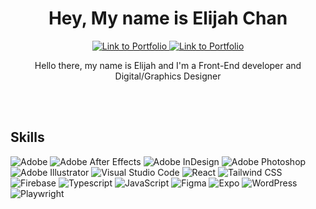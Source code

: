 <h1 align="center">Hey, My name is Elijah Chan</h1>

<p align="center">  
  <a href="https://elijahchan.ca/">
    <img alt="Link to Portfolio" title="Check out my Portfolio" target="_blank" src="https://img.shields.io/badge/Elijah's-Portfolio-CABDB9">
  </a>
    <a href="https://www.linkedin.com/in/elijahrc-chan/">
    <img alt="Link to Portfolio" title="Check out my Portfolio" target="_blank" src="https://img.shields.io/badge/Elijah's-Linkedin-blue">
  </a>
<p align="center">Hello there, my name is Elijah and I'm a Front-End developer and Digital/Graphics Designer</p>
  
  <br><br>
</p>

<h2>Skills</h2>
<p>
<img alt="Adobe" src="https://img.shields.io/badge/Adobe-FF0000.svg?logo=adobe&logoColor=white">
<img alt="Adobe After Effects" src="https://img.shields.io/badge/Adobee%20After%20Effects-9999FF.svg?logo=adobe-after-effects&logoColor=white">
<img alt="Adobe InDesign" src="https://img.shields.io/badge/Adobe%20InDesign-FF3366.svg?logo=adobe-indesign&logoColor=white">
<img alt="Adobe Photoshop" src="https://img.shields.io/badge/Adobe%20Photoshop-31A8FF.svg?logo=adobe-photoshop&logoColor=white">
<img alt="Adobe Illustrator" src="https://img.shields.io/badge/Adobe%20Illustrator-FF9A00.svg?logo=adobe-illustrator&logoColor=white">
<img alt="Visual Studio Code" src="https://img.shields.io/badge/visual%20studio%20code-007ACC.svg?logo=visual-studio-code&logoColor=white">
<img alt="React" src="https://img.shields.io/badge/React-61DAFB.svg?logo=React&logoColor=white">
<img alt="Tailwind CSS" src="https://img.shields.io/badge/Tailwind%20CSS-06B6D4.svg?logo=tailwind-css&logoColor=white">
<img alt="Firebase" src="https://img.shields.io/badge/Firebase-FFCA28.svg?logo=firebase&logoColor=white">
<img alt="Typescript" src="https://img.shields.io/badge/Typescript-3178C6.svg?logo=typescript&logoColor=white">
<img alt="JavaScript" src="https://img.shields.io/badge/JavaScript-F7DF1E.svg?logo=javacript&logoColor=white">
<img alt="Figma" src="https://img.shields.io/badge/Figma-%F24E1E.svg?logo=figma&logoColor=white">
<img alt="Expo" src="https://img.shields.io/badge/Expo-000020.svg?logo=expo&logoColor=white">
<img alt="WordPress" src="https://img.shields.io/badge/WordPress-21759B.svg?logo=wordpress&logoColor=white">
<img alt="Playwright" src="https://img.shields.io/badge/Playwright-2EAD33.svg?logo=playwright&logoColor=white">
<br>
</p>
